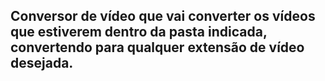 ## Conversor de vídeo que vai converter os vídeos que estiverem dentro da pasta indicada, convertendo para qualquer extensão de vídeo desejada.
